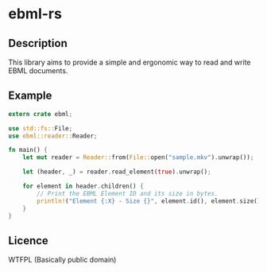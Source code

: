 # ebml-rs

## Description

This library aims to provide a simple and ergonomic way to read and write EBML documents.

## Example

```rust
extern crate ebml;

use std::fs::File;
use ebml::reader::Reader;

fn main() {
    let mut reader = Reader::from(File::open("sample.mkv").unwrap());

    let (header, _) = reader.read_element(true).unwrap();

    for element in header.children() {
        // Print the EBML Element ID and its size in bytes.
        println!("Element {:X} - Size {}", element.id(), element.size());
    }
}
```

## Licence

WTFPL (Basically public domain)
